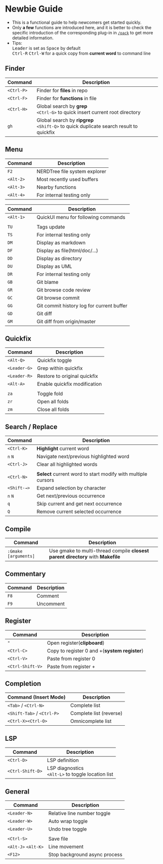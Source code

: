Newbie Guide
=======
 - This is a functional guide to help newcomers get started quickly.  
 - Only **a few** functions are introduced here, and it is better to check the specific introduction of the corresponding plug-in in [`/pack`](https://github.com/shawnvim/vim-universal/tree/master/pack) to get more detailed information.  
 - Tips:  
 <kbd>Leader</kbd> is set as <kbd>Space</kbd> by default  
 <kbd>Ctrl-R</kbd> <kbd>Ctrl-W</kbd> for a quick copy from **current word** to command line



Finder
------------
| Command                    | Description
| -------                    | -----------
| `<Ctrl-P>`                 | Finder for **files** in repo
| `<Ctrl-F>`                 | Finder for **functions** in file
| `<Ctrl-H>`                 | Global search by **grep**<br>`<Ctrl-G>` to quick insert current root directory
| `gh`                       | Global search by **ripgrep**<br>`<Shift-Q>` to quick duplicate search result to quickfix

Menu
------------
| Command                    | Description
| -------                    | -----------
| `F2`                       | NERDTree file system explorer
| `<Alt-2>`                  | Most recently used buffers
| `<Alt-3>`                  | Nearby functions
| `<Alt-4>`                  | For internal testing only

| Command                    | Description
| -------                    | -----------
| `<Alt-1>`                  | QuickUI menu for following commands
| |
| `TU`                       | Tags update
| `TS`                       | For internal testing only
| `DM`                       | Display as markdown
| `DF`                       | Display as file(html/doc/...)
| `DD`                       | Display as directory
| `DU`                       | Display as UML
| `DR`                       | For internal testing only
| `GB`                       | Git blame
| `GR`                       | Git browse code review
| `GC`                       | Git browse commit
| `GG`                       | Git commit history log for current buffer
| `GD`                       | Git diff
| `GM`                       | Git diff from origin/master

Quickfix
------------
| Command                    | Description
| -------                    | -----------
| `<Alt-Q>`                  | Quickfix toggle
| `<Leader-G>`               | Grep within quickfix
| `<Leader-R>`               | Restore to original quickfix
| `<Alt-A>`                  | Enable quickfix modification
|  |
| `za`                       | Toggle fold
| `zr`                       | Open all folds
| `zm`                       | Close all folds

Search / Replace
------------
| Command                    | Description
| -------                    | -----------
| `<Ctrl-K>`                 | **Highlight** current word
| `n` `N`                    | Navigate next/previous highlighted word
| `<Ctrl-J>`                 | Clear all highlighted words
| |
| `<Ctrl-N>`                 | **Select** current word to start modify with multiple cursors
| `<Shift-→>`                | Expand selection by character
| `n` `N`                    | Get next/previous occurrence
| `q`                        | Skip current and get next occurrence
| `Q`                        | Remove current selected occurrence
 
Compile
------------
| Command                    | Description
| -------                    | -----------
| `:Gmake [arguments]`       | Use gmake to multi-thread compile **closest parent directory** with **Makefile**

Commentary
------------
| Command                    | Description
| -------                    | -----------
| `F8`                       | Comment
| `F9`                       | Uncomment

Register
------------
| Command                    | Description
| -------                    | -----------
| `"`                        | Open register(**clipboard**)
| `<Ctrl-C>`                 | Copy to register 0 and +(**system register**)
| `<Ctrl-V>`                 | Paste from register 0
| `<Ctrl-Shift-V>`           | Paste from register +

Completion
------------
| Command (Insert Mode)      | Description
| -------                    | -----------
| `<Tab>` / `<Ctrl-N>`       | Complete list
| `<Shift-Tab>` / `<Ctrl-P>` | Complete list (reverse)
| `<Ctrl-X><Ctrl-O>`         | Omnicomplete list

LSP
------------
| Command                    | Description
| -------                    | -----------
| `<Ctrl-D>`                 | LSP definition
| `<Ctrl-Shift-D>`           | LSP diagnostics<br>`<Alt-L>` to toggle location list

General
------------
| Command                    | Description
| -------                    | -----------
| `<Leader-N>`               | Relative line number toggle
| `<Leader-W>`               | Auto wrap toggle
| `<Leader-U>`               | Undo tree toggle
| |
| `<Ctrl-S>`                 | Save file
| `<Alt-J>` `<Alt-K>`        | Line movement
| `<F12>`                    | Stop background async process


  
  
